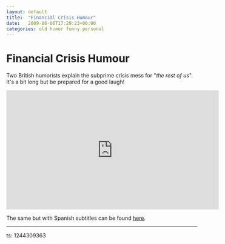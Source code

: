 ```yaml
---
layout: default
title:  "Financial Crisis Humour"
date:   2009-06-06T17:29:23+00:00
categories: old humor funny personal
---
```


# Financial Crisis Humour

<p>Two British humorists explain the subprime crisis mess for &quot;<em>the rest of us</em>&quot;. It's a bit long but be prepared for a good laugh!&nbsp;</p>   <p><object height="344" width="425"><param name="movie" value="http://www.youtube.com/v/mzJmTCYmo9g&amp;hl=en&amp;fs=1" /><param name="allowFullScreen" value="true" />

<iframe width="560" height="315" src="https://www.youtube.com/embed/mzJmTCYmo9g" frameborder="0" allow="accelerometer; autoplay; encrypted-media; gyroscope; picture-in-picture" allowfullscreen></iframe>

<p>The same but with Spanish subtitles can be found <a href="http://www.rebelion.org/noticia.php?id=73619">here</a>.</p>

<hr>

<p>
  ts: 1244309363
</p>